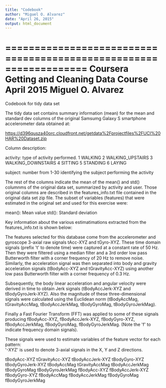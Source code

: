 ```yaml
---
title: "Codebook"
author: "Miguel O. Alvarez"
date: "April 26, 2015"
output: html_document
---
```


==================================================================
Coursera Getting and Cleaning Data Course 
April 2015
Miguel O. Alvarez
==================================================================

Codebook for tidy data set

The tidy data set contains summary information (mean) for the mean and standard dev columns
of the original Samsumg Galaxy S smartphone accelerometer data obtained at:

https://d396qusza40orc.cloudfront.net/getdata%2Fprojectfiles%2FUCI%20HAR%20Dataset.zip

Column description:

activity: type of activity performed.
      				1	WALKING
					2	WALKING_UPSTAIRS
					3	WALKING_DOWNSTAIRS
					4	SITTING
					5	STANDING
					6	LAYING
					
subject:  number from 1-30 identifying the subject performing the activity

The rest of the columns indicate the mean of the mean() and std() columnms of the original
data set, summarized by activity and user.  Those original columns are described in the 
features_info.txt file contained in the original data set zip file. The subset of variables (features) that were estimated in the original set and used for this exercise were: 

mean(): Mean value
std(): Standard deviation

Key information about the various estimatimations extracted from the features_info.txt is shown below:

The features selected for this database come from the accelerometer and gyroscope 3-axial 
raw signals tAcc-XYZ and tGyro-XYZ. These time domain signals (prefix 't' to denote time) 
were captured at a constant rate of 50 Hz. Then they were filtered using a median filter 
and a 3rd order low pass Butterworth filter with a corner frequency of 20 Hz to remove 
noise. Similarly, the acceleration signal was then separated into body and gravity 
acceleration signals (tBodyAcc-XYZ and tGravityAcc-XYZ) using another low pass Butterworth
 filter with a corner frequency of 0.3 Hz. 

Subsequently, the body linear acceleration and angular velocity were derived in time to 
obtain Jerk signals (tBodyAccJerk-XYZ and tBodyGyroJerk-XYZ). Also the magnitude of these 
three-dimensional signals were calculated using the Euclidean norm (tBodyAccMag, 
tGravityAccMag, tBodyAccJerkMag, tBodyGyroMag, tBodyGyroJerkMag). 

Finally a Fast Fourier Transform (FFT) was applied to some of these signals producing 
fBodyAcc-XYZ, fBodyAccJerk-XYZ, fBodyGyro-XYZ, fBodyAccJerkMag, fBodyGyroMag, 
fBodyGyroJerkMag. (Note the 'f' to indicate frequency domain signals). 

These signals were used to estimate variables of the feature vector for each pattern:  
'-XYZ' is used to denote 3-axial signals in the X, Y and Z directions.

tBodyAcc-XYZ
tGravityAcc-XYZ
tBodyAccJerk-XYZ
tBodyGyro-XYZ
tBodyGyroJerk-XYZ
tBodyAccMag
tGravityAccMag
tBodyAccJerkMag
tBodyGyroMag
tBodyGyroJerkMag
fBodyAcc-XYZ
fBodyAccJerk-XYZ
fBodyGyro-XYZ
fBodyAccMag
fBodyAccJerkMag
fBodyGyroMag
fBodyGyroJerkMag